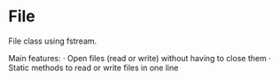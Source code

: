 # File
File class using fstream.

Main features:
· Open files (read or write) without having to close them
· Static methods to read or write files in one line